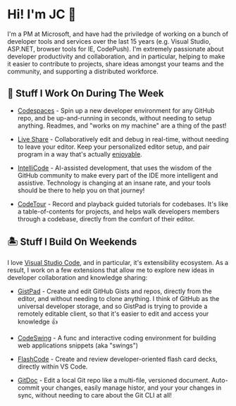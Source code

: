 # Hi! I'm JC 👋

I'm a PM at Microsoft, and have had the priviledge of working on a bunch of developer tools and services over the last 15 years (e.g. Visual Studio, ASP.NET, browser tools for IE, CodePush). I'm extremely passionate about developer productivity and collaboration, and in particular, helping to make it easier to contribute to projects, share ideas amongst your teams and the community, and supporting a distributed workforce.

## 🏢 Stuff I Work On During The Week

- [Codespaces](https://aka.ms/vscs) - Spin up a new developer environment for any GitHub repo, and be up-and-running in seconds, without needing to setup anything. Readmes, and "works on my machine" are a thing of the past!

- [Live Share](https://aka.ms/vsls) - Collaboratively edit and debug in real-time, without needing to leave your editor. Keep your personalized editor setup, and pair program in a way that's actually [enjoyable](https://aka.ms/vsls-modality).

- [IntelliCode](https://aka.ms/vsintellicode) - AI-assisted development, that uses the wisdom of the GitHub community to make every part of the IDE more intelligent and assistive. Technology is changing at an insane rate, and your tools should be there to help you on that journey!

- [CodeTour](https://aka.ms/codetour) - Record and playback guided tutorials for codebases. It's like a table-of-contents for projects, and helps walk developers members through a codebase, directly from the comfort of their editor.

## 🏝️ Stuff I Build On Weekends

I love [Visual Studio Code](https://code.visualstudio.com), and in particular, it's extensibility ecosystem. As a result, I work on a few extensions that allow me to explore new ideas in developer collaboration and knowledge sharing:

- [GistPad](https://aka.ms/gistpad) - Create and edit GitHub Gists and repos, directly from the editor, and without needing to clone anything. I think of GitHub as the universal developer storage, and so GistPad is trying to provide a remotely editable client, so that it's easier to edit and access your knowledge 👍

- [CodeSwing](https://aka.ms/codeswing) - A func and interactive coding environment for building web applications snippets (aka "swings")

- [FlashCode](https://marketplace.visualstudio.com/items?itemName=codespaces-Contrib.flashcode) - Create and review developer-oriented flash card decks, directly within VS Code. 

- [GitDoc](https://aka.ms/gitdoc) - Edit a local Git repo like a multi-file, versioned document. Auto-commit your changes, easily manage histor, and your your changes in sync, without needing to care about the Git CLI at all!
